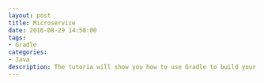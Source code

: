 ```yaml
---
layout: post
title: Microservice
date: 2016-08-29 14:50:00
tags:
- Gradle
categories: 
- Java
description: The tutoria will show you how to use Gradle to build your project.
---
```


